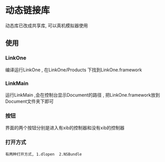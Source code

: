动态链接库  
===================================  
  动态库已改成共享库, 可以真机模拟器使用
  
使用  
-----------------------------------  

### LinkOne  
  编译运行LinkOne , 在LinkOne/Products 下找到LinkOne.framework 
  
### LinkMain   
  运行LinkMain ,会在控制台显示Document的路径 , 把LinkOne.framework放到 Document文件夹下即可
### 按钮
   界面的两个按钮分别是进入有xib的控制器和没有xib的控制器  
  
### 打开方式    
    有两种打开方式, 1.dlopen  2.NSBundle  
  
